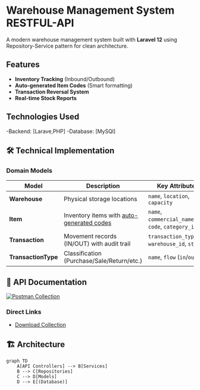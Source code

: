 #  Warehouse Management System RESTFUL-API


A modern warehouse management system built with **Laravel 12** using Repository-Service pattern for clean architecture.

##  Features

- **Inventory Tracking** (Inbound/Outbound)
- **Auto-generated Item Codes** (Smart formatting)
- **Transaction Reversal System**
- **Real-time Stock Reports**

## Technologies Used

-Backend: [Larave,PHP]
-Database: [MySQl]

## 🛠️ Technical Implementation

### Domain Models

| Model                | Description                                                                 | Key Attributes                          |
|----------------------|-----------------------------------------------------------------------------|-----------------------------------------|
| **Warehouse**        | Physical storage locations                                                 | `name`, `location`, `capacity`         |
| **Item**             | Inventory items with [auto-generated codes](#-code-generation-logic)        | `name`, `commercial_name`, `code`, `category_id` |
| **Transaction**      | Movement records (IN/OUT) with audit trail                                  | `transaction_type_id`, `warehouse_id`, `status` |
| **TransactionType**  | Classification (Purchase/Sale/Return/etc.)                                  | `name`, `flow` (`in`/`out`)            |



## 🚀 API Documentation

[![Postman Collection](https://img.shields.io/badge/Postman-Collection-orange)]()

### Direct Links
- [Download Collection](Docs/warehouse_management.postman_collection.json)





## 🏗️ Architecture

```mermaid
graph TD
    A[API Controllers] --> B[Services]
    B --> C[Repositories]
    C --> D[Models]
    D --> E[(Database)]


